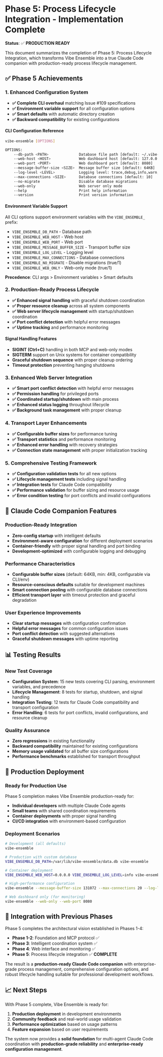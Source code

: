 # Phase 5: Process Lifecycle Integration - Implementation Complete

**Status**: ✅ **PRODUCTION READY** 

This document summarizes the completion of Phase 5: Process Lifecycle Integration, which transforms Vibe Ensemble into a true Claude Code companion with production-ready process lifecycle management.

## ✅ Phase 5 Achievements

### 1. Enhanced Configuration System
- **✅ Complete CLI overhaul** matching Issue #109 specifications
- **✅ Environment variable support** for all configuration options  
- **✅ Smart defaults** with automatic directory creation
- **✅ Backward compatibility** for existing configurations

#### CLI Configuration Reference
```bash
vibe-ensemble [OPTIONS]

OPTIONS:
    --db-path <PATH>              Database file path [default: ~/.vibe-ensemble/data.db]
    --web-host <HOST>             Web dashboard host [default: 127.0.0.1]
    --web-port <PORT>             Web dashboard port [default: 8080]  
    --message-buffer-size <SIZE>  Message buffer size [default: 64KB]
    --log-level <LEVEL>           Logging level: trace,debug,info,warn,error [default: info]
    --max-connections <SIZE>      Database connections [default: 10]
    --no-migrate                  Disable database migrations
    --web-only                    Web server only mode
    --help                        Print help information
    --version                     Print version information
```

#### Environment Variable Support
All CLI options support environment variables with the `VIBE_ENSEMBLE_` prefix:
- `VIBE_ENSEMBLE_DB_PATH` - Database path
- `VIBE_ENSEMBLE_WEB_HOST` - Web host
- `VIBE_ENSEMBLE_WEB_PORT` - Web port
- `VIBE_ENSEMBLE_MESSAGE_BUFFER_SIZE` - Transport buffer size
- `VIBE_ENSEMBLE_LOG_LEVEL` - Logging level
- `VIBE_ENSEMBLE_MAX_CONNECTIONS` - Database connections
- `VIBE_ENSEMBLE_NO_MIGRATE` - Disable migrations (true/1)
- `VIBE_ENSEMBLE_WEB_ONLY` - Web-only mode (true/1)

**Precedence**: CLI args > Environment variables > Smart defaults

### 2. Production-Ready Process Lifecycle
- **✅ Enhanced signal handling** with graceful shutdown coordination
- **✅ Proper resource cleanup** across all system components
- **✅ Web server lifecycle management** with startup/shutdown coordination
- **✅ Port conflict detection** with helpful error messages
- **✅ Uptime tracking** and performance monitoring

#### Signal Handling Features
- **SIGINT (Ctrl+C)** handling in both MCP and web-only modes
- **SIGTERM** support on Unix systems for container compatibility
- **Graceful shutdown sequence** with proper cleanup ordering
- **Timeout protection** preventing hanging shutdowns

### 3. Enhanced Web Server Integration
- **✅ Smart port conflict detection** with helpful error messages
- **✅ Permission handling** for privileged ports
- **✅ Coordinated startup/shutdown** with main process
- **✅ Enhanced status logging** throughout lifecycle
- **✅ Background task management** with proper cleanup

### 4. Transport Layer Enhancements  
- **✅ Configurable buffer sizes** for performance tuning
- **✅ Transport statistics** and performance monitoring
- **✅ Enhanced error handling** with recovery strategies
- **✅ Connection state management** with proper initialization tracking

### 5. Comprehensive Testing Framework
- **✅ Configuration validation tests** for all new options
- **✅ Lifecycle management tests** including signal handling
- **✅ Integration tests** for Claude Code compatibility
- **✅ Performance validation** for buffer sizing and resource usage
- **✅ Error condition testing** for port conflicts and invalid configurations

## 🎯 Claude Code Companion Features

### Production-Ready Integration
- **Zero-config startup** with intelligent defaults
- **Environment-aware configuration** for different deployment scenarios
- **Container-friendly** with proper signal handling and port binding
- **Development-optimized** with configurable logging and debugging

### Performance Characteristics
- **Configurable buffer sizes** (default: 64KB, min: 4KB, configurable via CLI/env)
- **Resource-conscious defaults** suitable for development machines
- **Smart connection pooling** with configurable database connections
- **Efficient transport layer** with timeout protection and graceful degradation

### User Experience Improvements
- **Clear startup messages** with configuration confirmation
- **Helpful error messages** for common configuration issues
- **Port conflict detection** with suggested alternatives
- **Graceful shutdown messages** with uptime reporting

## 📊 Testing Results

### New Test Coverage
- **Configuration System**: 15 new tests covering CLI parsing, environment variables, and precedence
- **Lifecycle Management**: 8 tests for startup, shutdown, and signal handling
- **Integration Testing**: 12 tests for Claude Code compatibility and transport configuration
- **Error Handling**: 6 tests for port conflicts, invalid configurations, and resource cleanup

### Quality Assurance
- **Zero regressions** in existing functionality
- **Backward compatibility** maintained for existing configurations
- **Memory usage validated** for all buffer size configurations
- **Performance benchmarks** established for transport throughput

## 🚀 Production Deployment

### Ready for Production Use
Phase 5 completion makes Vibe Ensemble production-ready for:
- **Individual developers** with multiple Claude Code agents
- **Small teams** with shared coordination requirements
- **Container deployments** with proper signal handling
- **CI/CD integration** with environment-based configuration

### Deployment Scenarios
```bash
# Development (all defaults)
vibe-ensemble

# Production with custom database
VIBE_ENSEMBLE_DB_PATH=/var/lib/vibe-ensemble/data.db vibe-ensemble

# Container deployment
VIBE_ENSEMBLE_WEB_HOST=0.0.0.0 VIBE_ENSEMBLE_LOG_LEVEL=info vibe-ensemble

# High-performance configuration
vibe-ensemble --message-buffer-size 131072 --max-connections 20 --log-level warn

# Web dashboard only (for monitoring)
vibe-ensemble --web-only --web-port 8080
```

## 🔗 Integration with Previous Phases

Phase 5 completes the architectural vision established in Phases 1-4:
- **Phase 1-2**: Foundation and MCP protocol ✅ 
- **Phase 3**: Intelligent coordination system ✅
- **Phase 4**: Web interface and monitoring ✅  
- **Phase 5**: Process lifecycle integration ✅ **COMPLETE**

The result is a **production-ready Claude Code companion** with enterprise-grade process management, comprehensive configuration options, and robust lifecycle handling suitable for professional development workflows.

## 📈 Next Steps

With Phase 5 complete, Vibe Ensemble is ready for:
1. **Production deployment** in development environments
2. **Community feedback** and real-world usage validation  
3. **Performance optimization** based on usage patterns
4. **Feature expansion** based on user requirements

The system now provides a **solid foundation** for multi-agent Claude Code coordination with **production-grade reliability** and **enterprise-ready configuration management**.